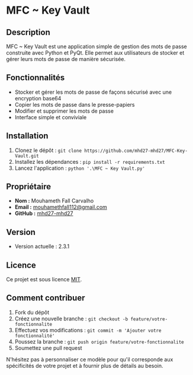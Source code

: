 
# MFC ~ Key Vault

## Description
MFC ~ Key Vault est une application simple de gestion des mots de passe construite avec Python et PyQt. Elle permet aux utilisateurs de stocker et gérer leurs mots de passe de manière sécurisée.

## Fonctionnalités
- Stocker et gérer les mots de passe de façons sécurisé avec une encryption base64
- Copier les mots de passe dans le presse-papiers
- Modifier et supprimer les mots de passe
- Interface simple et conviviale

## Installation
1. Clonez le dépôt : `git clone https://github.com/mhd27-mhd27/MFC-Key-Vault.git`
2. Installez les dépendances : `pip install -r requirements.txt`
3. Lancez l'application : `python '.\MFC ~ Key Vault.py'`

## Propriétaire
- **Nom :** Mouhameth Fall Carvalho
- **Email :** mouhamethfall112@gmail.com
- **GitHub :** [mhd27-mhd27](https://github.com/mhd27-mhd27)

## Version
- Version actuelle : 2.3.1

## Licence
Ce projet est sous licence [MIT](LICENSE).

## Comment contribuer
1. Fork du dépôt
2. Créez une nouvelle branche : `git checkout -b feature/votre-fonctionnalite`
3. Effectuez vos modifications : `git commit -m 'Ajouter votre fonctionnalité'`
4. Poussez la branche : `git push origin feature/votre-fonctionnalite`
5. Soumettez une pull request


N'hésitez pas à personnaliser ce modèle pour qu'il corresponde aux spécificités de votre projet et à fournir plus de détails au besoin.
